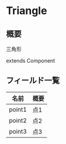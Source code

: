 # Triangle

## 概要

三角形

extends Component

## フィールド一覧

| 名前   | 概要 |
| ------ | ---- |
| point1 | 点1  |
| point2 | 点2  |
| point3 | 点3  |




